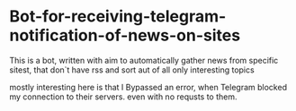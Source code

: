 # Bot-for-receiving-telegram-notification-of-news-on-sites
This is a bot, written with aim to automatically gather news from specific sitest, that don`t have rss and sort aut of all only interesting topics

mostly interesting here is that I Bypassed an error, when Telegram blocked my connection to their servers. even with no requsts to them. 
